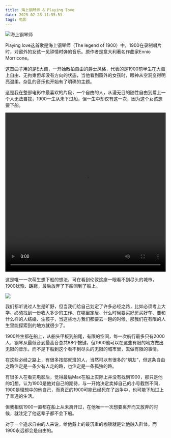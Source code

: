 ```yaml
---
title: 海上钢琴师 & Playing love
date: 2025-02-28 11:55:53
tags: 电影
---
```


![海上钢琴师](https://hxy-blog.oss-cn-beijing.aliyuncs.com/images/5dc24f3a4949b.jpg)

Playing love这首歌是海上钢琴师（The legend of 1900）中，1900在录制唱片时，对窗外的女孩一见钟情时弹的音乐。原作者是意大利著名作曲家Ennio Morricone。

这首曲子用的是E大调，一开始散拍自由的爵士风格，代表的是1900前半生在大海上自由、无拘束但却没有方向的状态，当他看到窗外的女孩时，眼神从空洞变得明亮温柔，杂乱的音乐也开始有了明确的主题。

这是我在整部电影中最喜欢的片段，一个自由的人，从漫无目的随性自由到爱上一个人无法自拔，1900一生从未下过船，但一生中却仅有这一次，因为这个女孩想要下船。

<video style="width:100%; height:500px; object-fit:contain" controls src="https://upos-sz-mirrorhw.bilivideo.com/upgcxcode/67/42/267934267/267934267-1-192.mp4?e=ig8euxZM2rNcNbNBnwdVhwdlhbU3hwdVhoNvNC8BqJIzNbfq9rVEuxTEnE8L5F6VnEsSTx0vkX8fqJeYTj_lta53NCM=&uipk=5&nbs=1&deadline=1740727308&gen=playurlv2&os=bdbv&oi=2094982342&trid=915e9cadb7c6477c8a4e1514e9cdebb2O&mid=0&platform=html5&og=hw&upsig=28be31e281a931706121abfb00f47166&uparams=e,uipk,nbs,deadline,gen,os,oi,trid,mid,platform,og&bvc=vod&nettype=1&orderid=0,3&buvid=&build=7330300&f=O_0_0&bw=258328&logo=80000000"></video>



这是唯一一次萌生想下船的想法，可在看到伦敦这座一眼看不到尽头的城市，1900犹豫、踌躇，最后放弃了下船回到了船上。

![](https://hxy-blog.oss-cn-beijing.aliyuncs.com/images/IMG_3444.jpeg)

我们都听说过人生是旷野，但当我们给自己划定了许多必经之路，比如必须考上大学、必须找到一份收入多少的工作、在哪里定居、什么时候要买好房买好车、要和什么样的人结婚、生孩子，当这些地方我们都要去一趟的时候，那我们在有限的人生里能探索到的地方就很少了。

1900终生都在船上，从船头甲板到船尾，有限的空间，每一次航行最多只有2000人，钢琴从最低音到最高音总共88个按键，但1900他可以在这些有限的地方做出无限的音乐，而不是下船到这个看不到尽头的无限的城市里，去做有限的事情。

在这些必经之路上，有很多按部就班的人，当然可以有很多的“朋友”，但这条自由之路注定是一条少有人走的路，也注定是一条孤独的路。



有很多人在看完电影后，觉得最后Max在船上实际上并没有找到1900，那只是他的幻想，认为1900是他对自己的期待，与一开始决定卖掉自己的小号截然不同，1900是理想中的他自己，而真正的1900可能已经死在了战争中，也可能下船过上了普通的生活。

但我相信1900一直都在船上从未离开过，在他唯一一次想要离开而又放弃的时候，就注定了他这辈子都不会下船。

对于一个追求自由的人来说，给他戴上的最沉重的枷锁就是让他融入群体，而1900永远都会是自由的。
